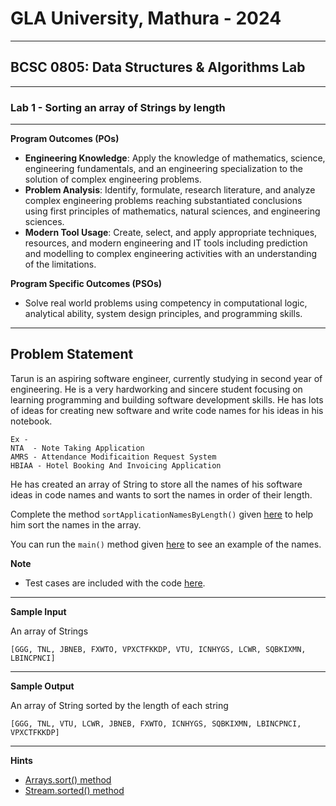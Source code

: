 # GLA University, Mathura - 2024

---

## BCSC 0805: Data Structures & Algorithms Lab

---

### Lab 1 - Sorting an array of Strings by length

---

**Program Outcomes (POs)** 

- **Engineering Knowledge**: Apply the knowledge of mathematics, science, engineering fundamentals, and an engineering
specialization to the solution of complex engineering problems.
- **Problem Analysis**: Identify, formulate, research literature, and analyze complex engineering problems reaching 
substantiated conclusions using first principles of mathematics, natural sciences, and engineering sciences.
- **Modern Tool Usage**: Create, select, and apply appropriate techniques, resources, and modern engineering and IT 
tools including prediction and modelling to complex engineering activities with an understanding of the limitations.

**Program Specific Outcomes (PSOs)**

- Solve real world problems using competency in computational logic, analytical ability, system design principles, and 
programming skills.

---

Problem Statement
---

Tarun is an aspiring software engineer, currently studying in second year of engineering.
He is a very hardworking and sincere student focusing on learning programming and building software
development skills.
He has lots of ideas for creating new software and write code names for his ideas in his notebook.  
```
Ex -  
NTA  - Note Taking Application
AMRS - Attendance Modificaition Request System
HBIAA - Hotel Booking And Invoicing Application  

```  
He has created an array of String to store all the names of his software ideas in code names
and wants to sort the names in order of their length.  

Complete the method `sortApplicationNamesByLength()` given [here](src/main/java/problem/helper/ApplicationSorter.java) 
to help him sort the names in the array.

You can run the `main()` method given [here](src/main/java/problem/Main.java)
to see an example of the names.

**Note**

- Test cases are included with the code [here](src/test/java/problem/helper/ApplicationSorterTest.java).

---

**Sample Input**

An array of Strings

```
[GGG, TNL, JBNEB, FXWTO, VPXCTFKKDP, VTU, ICNHYGS, LCWR, SQBKIXMN, LBINCPNCI]
```

---

**Sample Output**

An array of String sorted by the length of each string

```
[GGG, TNL, VTU, LCWR, JBNEB, FXWTO, ICNHYGS, SQBKIXMN, LBINCPNCI, VPXCTFKKDP]
```

---

**Hints**

- [Arrays.sort() method](https://docs.oracle.com/en/java/javase/21/docs/api/java.base/java/util/Arrays.html#sort(java.lang.Object[]))
- [Stream.sorted() method](https://docs.oracle.com/en/java/javase/21/docs/api/java.base/java/util/stream/Stream.html#sorted())